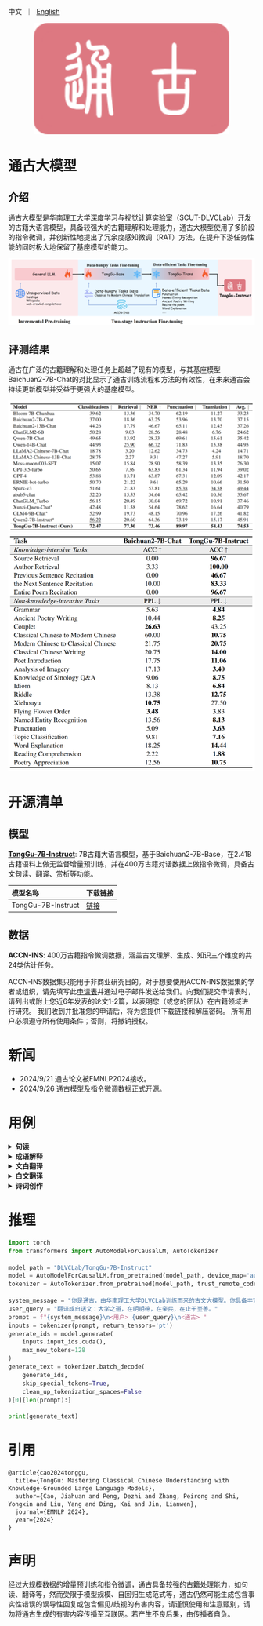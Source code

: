 <p align="left">
    中文&nbsp ｜ &nbsp<a href="./README_en.md">English</a>
</p>
<div align="center">
  <img src="./images/通古logo.png" width="400"/>
</div>


# 通古大模型

## 介绍

通古大模型是华南理工大学深度学习与视觉计算实验室（SCUT-DLVCLab）开发的古籍大语言模型，具备较强大的古籍理解和处理能力，通古大模型使用了多阶段的指令微调，并创新性地提出了冗余度感知微调（RAT）方法，在提升下游任务性能的同时极大地保留了基座模型的能力。

<div align="center">
  <img src="./images/model_training.png">
</div>


## 评测结果

通古在广泛的古籍理解和处理任务上超越了现有的模型，与其基座模型Baichuan2-7B-Chat的对比显示了通古训练流程和方法的有效性，在未来通古会持续更新模型并受益于更强大的基座模型。

<div align="center">
  <img src="./images/evaluation_table.png">
</div>

<div align="center">
  <img src="./images/evaluation_table2.png" width="600">
</div>


# 开源清单

## 模型

[**TongGu-7B-Instruct**](https://huggingface.co/DLVCLab/TongGu-7B-Instruct): 7B古籍大语言模型，基于Baichuan2-7B-Base，在2.41B古籍语料上做无监督增量预训练，并在400万古籍对话数据上做指令微调，具备古文句读、翻译、赏析等功能。

| 模型名称                       | 下载链接                                                     |
| :----------------------------- | :----------------------------------------------------------- |
|TongGu-7B-Instruct    | [链接](https://huggingface.co/DLVCLab/TongGu-7B-Instruct) |

## 数据

**ACCN-INS**: 400万古籍指令微调数据，涵盖古文理解、生成、知识三个维度的共24类估计任务。

ACCN-INS数据集只能用于非商业研究目的。对于想要使用ACCN-INS数据集的学者或组织，请先填写此[申请表](./application-form/Application-Form-for-Using-ACCN-INS.docx)并通过电子邮件发送给我们。向我们提交申请表时，请列出或附上您近6年发表的论文1-2篇，以表明您（或您的团队）在古籍领域进行研究。
我们收到并批准您的申请后，将为您提供下载链接和解压密码。
所有用户必须遵守所有使用条件；否则，将撤销授权。


# 新闻

- 2024/9/21 通古论文被EMNLP2024接收。
- 2024/9/26 通古模型及指令微调数据正式开源。


# 用例

<details><summary><b>句读</b></summary>
    
![image](https://github.com/SCUT-DLVCLab/Tonggu-LLM/blob/main/images/标点.png)

</details>

<details><summary><b>成语解释</b></summary>
    
![image](https://github.com/SCUT-DLVCLab/Tonggu-LLM/blob/main/images/成语解释.png)

</details>

<details><summary><b>文白翻译</b></summary>
    
![image](https://github.com/SCUT-DLVCLab/Tonggu-LLM/blob/main/images/文白翻译.png)

</details>

<details><summary><b>白文翻译</b></summary>
    
![image](https://github.com/SCUT-DLVCLab/Tonggu-LLM/blob/main/images/白文翻译.png)

</details>

<details><summary><b>诗词创作</b></summary>
    
![image](https://github.com/SCUT-DLVCLab/Tonggu-LLM/blob/main/images/词创作.png)

</details>


# 推理

```python
import torch
from transformers import AutoModelForCausalLM, AutoTokenizer

model_path = "DLVCLab/TongGu-7B-Instruct"
model = AutoModelForCausalLM.from_pretrained(model_path, device_map='auto', torch_dtype=torch.bfloat16, trust_remote_code=True)
tokenizer = AutoTokenizer.from_pretrained(model_path, trust_remote_code=True)

system_message = "你是通古，由华南理工大学DLVCLab训练而来的古文大模型。你具备丰富的古文知识，为用户提供有用、准确的回答。"
user_query = "翻译成白话文：大学之道，在明明德，在亲民，在止于至善。"
prompt = f"{system_message}\n<用户> {user_query}\n<通古> "
inputs = tokenizer(prompt, return_tensors='pt')
generate_ids = model.generate(
    inputs.input_ids.cuda(), 
    max_new_tokens=128
)
generate_text = tokenizer.batch_decode(
    generate_ids, 
    skip_special_tokens=True,
    clean_up_tokenization_spaces=False
)[0][len(prompt):]

print(generate_text)
```


# 引用

```
@article{cao2024tonggu,
  title={TongGu: Mastering Classical Chinese Understanding with Knowledge-Grounded Large Language Models},
  author={Cao, Jiahuan and Peng, Dezhi and Zhang, Peirong and Shi, Yongxin and Liu, Yang and Ding, Kai and Jin, Lianwen},
  journal={EMNLP 2024},
  year={2024}
}
```

# 声明

经过大规模数据的增量预训练和指令微调，通古具备较强的古籍处理能力，如句读、翻译等，然而受限于模型规模、自回归生成范式等，通古仍然可能生成包含事实性错误的误导性回复或包含偏见/歧视的有害内容，请谨慎使用和注意甄别，请勿将通古生成的有害内容传播至互联网。若产生不良后果，由传播者自负。
